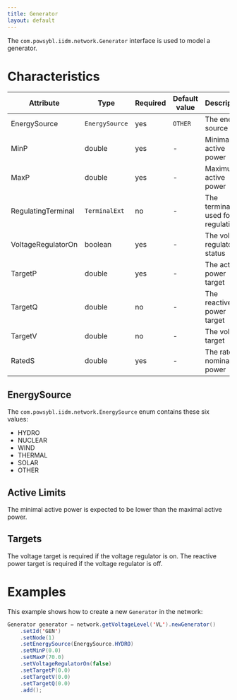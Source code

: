 ```yaml
---
title: Generator
layout: default
---
```


The `com.powsybl.iidm.network.Generator` interface is used to model a generator.

# Characteristics
| Attribute | Type | Required | Default value | Description |
| --------- | ---- | -------- | ------------- | ----------- |
| EnergySource | `EnergySource` | yes | `OTHER` | The energy source |
| MinP | double | yes | - | Minimal active power |
| MaxP | double | yes | - | Maximum active power |
| RegulatingTerminal | `TerminalExt` | no | - | The terminal used for regulation |
| VoltageRegulatorOn | boolean | yes | - | The voltage regulator status |
| TargetP | double | yes | - | The active power target |
| TargetQ | double | no | - | The reactive power target |
| TargetV | double | no | - | The voltage target |
| RatedS | double | yes | - | The rated nominal power |

## EnergySource
The `com.powsybl.iidm.network.EnergySource` enum contains these six values:
- HYDRO
- NUCLEAR
- WIND
- THERMAL
- SOLAR
- OTHER

## Active Limits
The minimal active power is expected to be lower than the maximal active power.

## Targets
The voltage target is required if the voltage regulator is on.
The reactive power target is required if the voltage regulator is off.

# Examples
This example shows how to create a new `Generator` in the network:
```java
Generator generator = network.getVoltageLevel('VL').newGenerator()
    .setId('GEN')
    .setNode(1)
    .setEnergySource(EnergySource.HYDRO)
    .setMinP(0.0)
    .setMaxP(70.0)
    .setVoltageRegulatorOn(false)
    .setTargetP(0.0)
    .setTargetV(0.0)
    .setTargetQ(0.0)
    .add();
```
